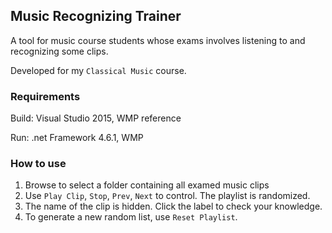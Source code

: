 ## Music Recognizing Trainer

A tool for music course students whose exams involves listening to and recognizing some clips.

Developed for my `Classical Music` course.

### Requirements

Build: Visual Studio 2015, WMP reference

Run: .net Framework 4.6.1, WMP

### How to use

1. Browse to select a folder containing all examed music clips
1. Use `Play Clip`, `Stop`, `Prev`, `Next` to control. The playlist is randomized.
1. The name of the clip is hidden. Click the label to check your knowledge.
1. To generate a new random list, use `Reset Playlist`.

